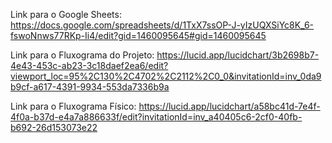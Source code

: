 Link para o Google Sheets: https://docs.google.com/spreadsheets/d/1TxX7ssOP-J-yIzUQXSiYc8K_6-fswoNnws77RKp-Ii4/edit?gid=1460095645#gid=1460095645


Link para o Fluxograma do Projeto: https://lucid.app/lucidchart/3b2698b7-4e43-453c-ab23-3c18daef2ea6/edit?viewport_loc=95%2C130%2C4702%2C2112%2C0_0&invitationId=inv_0da9b9cf-a617-4391-9934-553da7336b9a


Link para o Fluxograma Físico: https://lucid.app/lucidchart/a58bc41d-7e4f-4f0a-b37d-e4a7a886633f/edit?invitationId=inv_a40405c6-2cf0-40fb-b692-26d153073e22
